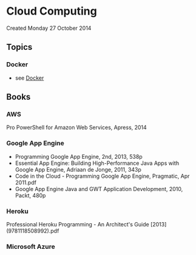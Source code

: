 Cloud Computing
===============
Created Monday 27 October 2014

Topics
------
### Docker
  * see [Docker](docker.md)

Books
-----

### AWS
Pro PowerShell for Amazon Web Services, Apress, 2014

### Google App Engine
- Programming Google App Engine, 2nd, 2013, 538p
- Essential App Engine: Building High-Performance Java Apps with Google App Engine, Adriaan de Jonge, 2011, 343p
- Code in the Cloud - Programming Google App Engine, Pragmatic, Apr 2011.pdf
- Google App Engine Java and GWT Application Development, 2010, Packt, 480p

### Heroku
Professional Heroku Programming - An Architect's Guide [2013] (9781118508992).pdf

### Microsoft Azure
